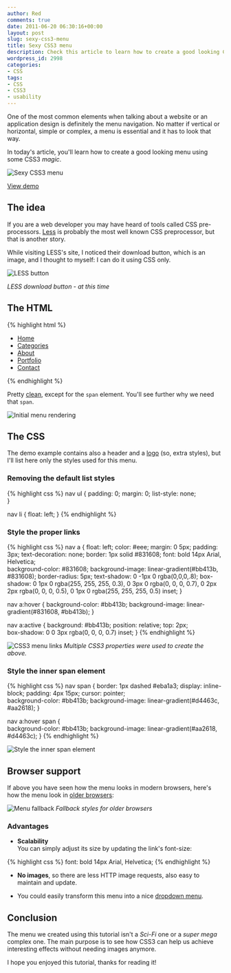 ```yaml
---
author: Red
comments: true
date: 2011-06-20 06:30:16+00:00
layout: post
slug: sexy-css3-menu
title: Sexy CSS3 menu
description: Check this article to learn how to create a good looking CSS3 menu using also graceful degradation for older browsers.
wordpress_id: 2998
categories:
- CSS
tags:
- CSS
- CSS3
- usability
---
```


One of the most common elements when talking about a website or an application design is definitely the menu navigation. No matter if vertical or horizontal, simple or complex, a menu is essential and it has to look that way.

In today's article, you'll learn how to create a good looking menu using some CSS3 _magic_.

![Sexy CSS3 menu](http://www.red-team-design.com/wp-content/uploads/2011/06/sexy-css3-menu.png)

<!-- more -->

[View demo](http://www.red-team-design.com/wp-content/uploads/2011/06/css3-menu.html)

## The idea

If you are a web developer you may have heard of tools called CSS pre-processors. [Less](http://lesscss.org/) is probably the most well known CSS preprocessor, but that is another story.

While visiting LESS's site, I noticed their download button, which is an image, and I thought to myself: I can do it using CSS only.

![LESS button](http://www.red-team-design.com/wp-content/uploads/2011/06/less-download-button.jpg)

_LESS download button - at this time_

## The HTML    

{% highlight html %}
<nav>
    <ul>
        <li><a href="#"><span>Home</span></a></li>
        <li><a href="#"><span>Categories</span></a></li>
        <li><a href="#"><span>About</span></a></li>             
        <li><a href="#"><span>Portfolio</span></a></li>
        <li><a href="#"><span>Contact</span></a></li>
    </ul>
</nav>
{% endhighlight %}

Pretty [clean](/useful-css-snippets-to-save-your-time), except for the `span` element. You'll see further why we need that `span`.

![Initial menu rendering](http://www.red-team-design.com/wp-content/uploads/2011/06/initial-menu-rendering.png)

## The CSS

The demo example contains also a header and a [logo](/html5-logo-using-css3) (so, extra styles), but I'll list here only the styles used for this menu.

### Removing the default list styles

{% highlight css %}
nav ul {
    padding: 0;
    margin: 0;
    list-style: none;   
}

nav li {
    float: left;
}
{% endhighlight %}

### Style the proper links

{% highlight css %}
nav a {
    float: left;
    color: #eee;
    margin: 0 5px;
    padding: 3px;
    text-decoration: none;
    border: 1px solid #831608;
    font: bold 14px Arial, Helvetica;   
    background-color: #831608;
    background-image: linear-gradient(#bb413b, #831608);
    border-radius: 5px;
    text-shadow: 0 -1px 0 rgba(0,0,0,.8); 
    box-shadow: 0 1px 0 rgba(255, 255, 255, 0.3), 0 3px 0 rgba(0, 0, 0, 0.7), 0 2px 2px rgba(0, 0, 0, 0.5), 0 1px 0 rgba(255, 255, 255, 0.5) inset; 
}

nav a:hover {
    background-color: #bb413b;
    background-image: linear-gradient(#831608, #bb413b);
}

nav a:active {
    background: #bb413b;
    position: relative;
    top: 2px;    
    box-shadow: 0 0 3px rgba(0, 0, 0, 0.7) inset; 
}
{% endhighlight %}

![CSS3 menu links](http://www.red-team-design.com/wp-content/uploads/2011/06/css3-menu-anchor.png)
_Multiple CSS3 properties were used to create the above._

### Style the inner span element

{% highlight css %}
nav span {
    border: 1px dashed #eba1a3;
    display: inline-block;
    padding: 4px 15px;
    cursor: pointer;    
    background-color: #bb413b;
    background-image: linear-gradient(#d4463c, #aa2618);
}

nav a:hover span {   
    background-color: #bb413b;
    background-image: linear-gradient(#aa2618, #d4463c);
}
{% endhighlight %}

![Style the inner span element](http://www.red-team-design.com/wp-content/uploads/2011/06/css3-menu-span.png)

## Browser support

If above you have seen how the menu looks in modern browsers, here's how the menu look in [older browsers](http://www.red-team-design.com/how-to-solve-common-ie-bugs):

![Menu fallback](http://www.red-team-design.com/wp-content/uploads/2011/06/css3-menu-fallback.png)
_Fallback styles for older browsers_

### Advantages





	
  * **Scalability**  
    You can simply adjust its size by updating the link's font-size:
    
{% highlight css %}
font: bold 14px Arial, Helvetica;
{% endhighlight %}
	
  * **No images**, so there are less HTTP image requests, also easy to maintain and update.

  * You could easily transform this menu into a nice [dropdown menu](http://www.red-team-design.com/css3-dropdown-menu).

## Conclusion

The menu we created using this tutorial isn't a _Sci-Fi_ one or a _super mega_ complex one. The main purpose is to see how CSS3 can help us achieve interesting effects without needing images anymore.

I hope you enjoyed this tutorial, thanks for reading it!